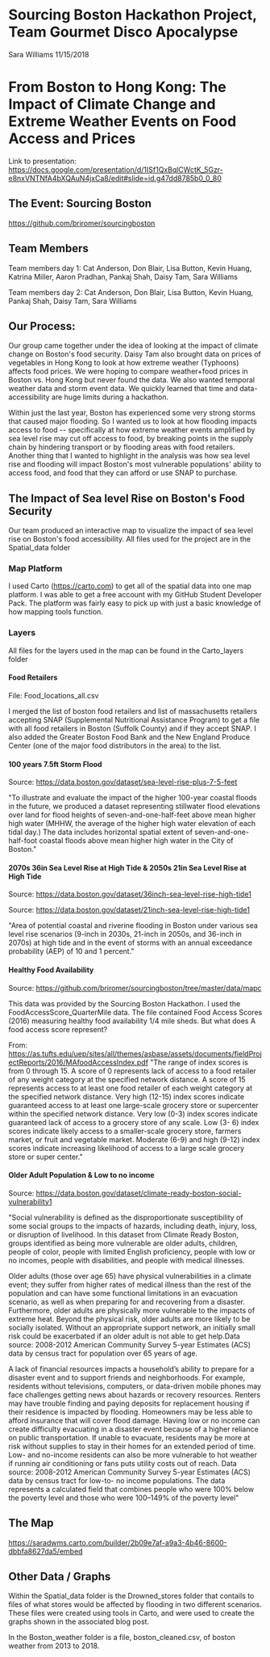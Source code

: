 Sourcing Boston Hackathon Project, Team Gourmet Disco Apocalypse
================
Sara Williams
11/15/2018

From Boston to Hong Kong: The Impact of Climate Change and Extreme Weather Events on Food Access and Prices
===========================================================================================================

Link to presentation: <https://docs.google.com/presentation/d/1ISf1QxBqlCWctK_5Gzr-e8nxVNTNfA4bXQAuN4jxCa8/edit#slide=id.g47dd8785b0_0_80>

The Event: Sourcing Boston
--------------------------

<https://github.com/briromer/sourcingboston>

Team Members
------------

Team members day 1: Cat Anderson, Don Blair, Lisa Button, Kevin Huang, Katrina Miller, Aaron Pradhan, Pankaj Shah, Daisy Tam, Sara Williams

Team members day 2: Cat Anderson, Don Blair, Lisa Button, Kevin Huang, Pankaj Shah, Daisy Tam, Sara Williams

Our Process:
------------

Our group came together under the idea of looking at the impact of climate change on Boston's food security. Daisy Tam also brought data on prices of vegetables in Hong Kong to look at how extreme weather (Typhoons) affects food prices. We were hoping to compare weather+food prices in Boston vs. Hong Kong but never found the data. We also wanted temporal weather data and storm event data. We quickly learned that time and data-accessibility are huge limits during a hackathon.

Within just the last year, Boston has experienced some very strong storms that caused major flooding. So I wanted us to look at how flooding impacts access to food -- specifically at how extreme weather events amplified by sea level rise may cut off access to food, by breaking points in the supply chain by hindering transport or by flooding areas with food retailers. Another thing that I wanted to highlight in the analysis was how sea level rise and flooding will impact Boston's most vulnerable populations' ability to access food, and food that they can afford or use SNAP to purchase.

The Impact of Sea level Rise on Boston's Food Security
------------------------------------------------------

Our team produced an interactive map to visualize the impact of sea level rise on Boston's food accessibility. All files used for the project are in the Spatial\_data folder

### Map Platform

I used Carto (<https://carto.com>) to get all of the spatial data into one map platform. I was able to get a free account with my GitHub Student Developer Pack. The platform was fairly easy to pick up with just a basic knowledge of how mapping tools function.

### Layers

All files for the layers used in the map can be found in the Carto\_layers folder

#### Food Retailers

File: Food\_locations\_all.csv

I merged the list of boston food retailers and list of massachusetts retailers accepting SNAP (Supplemental Nutritional Assistance Program) to get a file with all food retailers in Boston (Suffolk County) and if they accept SNAP. I also added the Greater Boston Food Bank and the New England Produce Center (one of the major food distributors in the area) to the list.

#### 100 years 7.5ft Storm Flood

Source: <https://data.boston.gov/dataset/sea-level-rise-plus-7-5-feet>

"To illustrate and evaluate the impact of the higher 100-year coastal floods in the future, we produced a dataset representing stillwater flood elevations over land for flood heights of seven-and-one-half-feet above mean higher high water (MHHW, the average of the higher high water elevation of each tidal day.) The data includes horizontal spatial extent of seven-and-one-half-foot coastal floods above mean higher high water in the City of Boston."

#### 2070s 36in Sea Level Rise at High Tide & 2050s 21in Sea Level Rise at High Tide

Source: <https://data.boston.gov/dataset/36inch-sea-level-rise-high-tide1>

Source: <https://data.boston.gov/dataset/21inch-sea-level-rise-high-tide1>

"Area of potential coastal and riverine flooding in Boston under various sea level rise scenarios (9-inch in 2030s, 21-inch in 2050s, and 36-inch in 2070s) at high tide and in the event of storms with an annual exceedance probability (AEP) of 10 and 1 percent."

#### Healthy Food Availability

Source: <https://github.com/briromer/sourcingboston/tree/master/data/mapc>

This data was provided by the Sourcing Boston Hackathon. I used the FoodAccessScore\_QuarterMile data. The file contained Food Access Scores (2016) measuring healthy food availability 1/4 mile sheds. But what does A food access score represent?

From: <https://as.tufts.edu/uep/sites/all/themes/asbase/assets/documents/fieldProjectReports/2016/MAfoodAccessIndex.pdf> "The range of index scores is from 0 through 15. A score of 0 represents lack of access to a food retailer of any weight category at the specified network distance. A score of 15 represents access to at least one food retailer of each weight category at the specified network distance. Very high (12-15) index scores indicate guaranteed access to at least one large-scale grocery store or supercenter within the specified network distance. Very low (0-3) index scores indicate guaranteed lack of access to a grocery store of any scale. Low (3- 6) index scores indicate likely access to a smaller-scale grocery store, farmers market, or fruit and vegetable market. Moderate (6-9) and high (9-12) index scores indicate increasing likelihood of access to a large scale grocery store or super center."

#### Older Adult Population & Low to no income

Source: <https://data.boston.gov/dataset/climate-ready-boston-social-vulnerability1>

"Social vulnerability is defined as the disproportionate susceptibility of some social groups to the impacts of hazards, including death, injury, loss, or disruption of livelihood. In this dataset from Climate Ready Boston, groups identified as being more vulnerable are older adults, children, people of color, people with limited English proficiency, people with low or no incomes, people with disabilities, and people with medical illnesses.

Older adults (those over age 65) have physical vulnerabilities in a climate event; they suffer from higher rates of medical illness than the rest of the population and can have some functional limitations in an evacuation scenario, as well as when preparing for and recovering from a disaster. Furthermore, older adults are physically more vulnerable to the impacts of extreme heat. Beyond the physical risk, older adults are more likely to be socially isolated. Without an appropriate support network, an initially small risk could be exacerbated if an older adult is not able to get help.Data source: 2008-2012 American Community Survey 5-year Estimates (ACS) data by census tract for population over 65 years of age.

A lack of financial resources impacts a household’s ability to prepare for a disaster event and to support friends and neighborhoods. For example, residents without televisions, computers, or data-driven mobile phones may face challenges getting news about hazards or recovery resources. Renters may have trouble finding and paying deposits for replacement housing if their residence is impacted by flooding. Homeowners may be less able to afford insurance that will cover flood damage. Having low or no income can create difficulty evacuating in a disaster event because of a higher reliance on public transportation. If unable to evacuate, residents may be more at risk without supplies to stay in their homes for an extended period of time. Low- and no-income residents can also be more vulnerable to hot weather if running air conditioning or fans puts utility costs out of reach. Data source: 2008-2012 American Community Survey 5-year Estimates (ACS) data by census tract for low-to- no income populations. The data represents a calculated field that combines people who were 100% below the poverty level and those who were 100–149% of the poverty level"

The Map
-------

<https://saradwms.carto.com/builder/2b09e7af-a9a3-4b46-8600-dbbfa8627da5/embed>

Other Data / Graphs
-------------------

Within the Spatial\_data folder is the Drowned\_stores folder that contails to files of what stores would be affected by flooding in two different scenarios. These files were created using tools in Carto, and were used to create the graphs shown in the associated blog post.

In the Boston\_weather folder is a file, boston\_cleaned.csv, of boston weather from 2013 to 2018.
